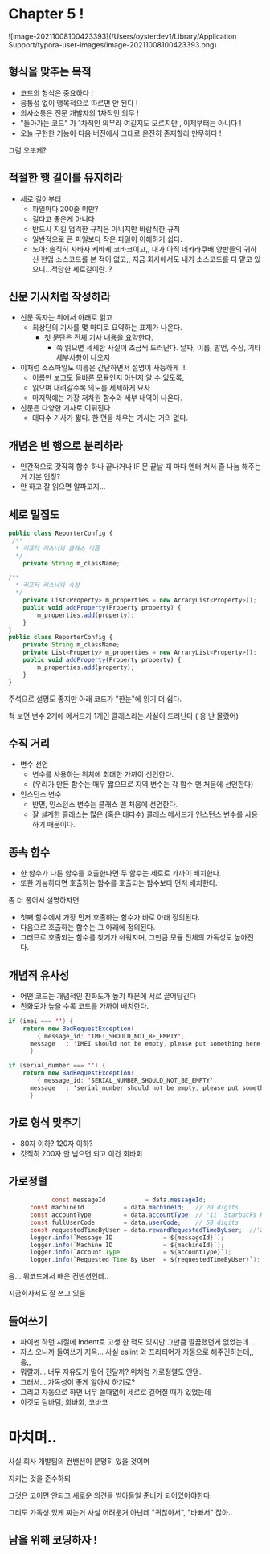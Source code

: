 # Chapter 5 !

![image-20211008100423393](/Users/oysterdev1/Library/Application Support/typora-user-images/image-20211008100423393.png)

## 형식을 맞추는 목적

- 코드의 형식은 중요하다 !
- 융통성 없이 맹목적으로 따르면 안 된다 !
- 의사소통은 전문 개발자의 1차적인 의무 !
- "돌아가는 코드" 가 1차적인 의무라 여길지도 모르지만 , 이제부터는 아니다 !
- 오늘 구현한 기능이 다음 버전에서 그대로 온전히 존재할리 만무하다 !

그럼 오또케?

## 적절한 행 길이를 유지하라

- 세로 길이부터
  - 파일마다 200줄 미만?
  - 길다고 좋은게 아니다
  - 반드시 지킬 엄격한 규칙은 아니지만 바람직한 규칙
  - 일반적으로 큰 파일보다 작은 파일이 이해하기 쉽다.
  - 노아: 솔직히 사바사 케바케 코바코이고,, 내가 아직 네카라쿠배 양반들의 귀하신 현업 소스코드를 본 적이 없고,, 지금 회사에서도 내가 소스코드를 다 맡고 있으니...적당한 세로길이란..?

## 신문 기사처럼 작성하라

- 신문 독자는 위에서 아래로 읽고
  - 최상단의 기사를 몇 마디로 요약하는 표제가 나온다.
    - 첫 문단은 전체 기사 내용을 요약한다.
      - 쭉 읽으면 세세한 사실이 조금씩 드러난다. 날짜, 이름, 발언, 주장, 기타 세부사항이 나오지
- 이처럼 소스파일도 이름은 간단하면서 설명이 사능하게 !!
  - 이름만 보고도 올바른 모듈인지 아닌지 알 수 있도록,
  - 읽으며 내려갈수록 의도를 세세하게 묘사
  - 마지막에는 가장 저차원 함수와 세부 내역이 나온다.
- 신문은 다양한 기사로 이뤄진다
  - 대다수 기사가 짧다. 한 면을 채우는 기사는 거의 없다.

## 개념은 빈 행으로 분리하라

- 인간적으로 갓직히 함수 하나 끝나거나 IF 문 끝날 때 마다 엔터 쳐서 줄 나눔 해주는 거 기본 인정?
- 안 하고 잘 읽으면 알파고지...

## 세로 밀집도

```jsx
public class ReporterConfig {
 /** 
  * 리포터 리스너의 클래스 이름
  */
	private String m_className;

/** 
  * 리포터 리스너의 속성
  */
	private List<Property> m_properties = new ArraryList<Property>();
	public void addProperty(Property property) {
		m_properties.add(property);
	}
}
public class ReporterConfig {
	private String m_className;
	private List<Property> m_properties = new ArraryList<Property>();
	public void addProperty(Property property) {
		m_properties.add(property);
	}
}
```

주석으로 설명도 좋지만 아래 코드가 "한눈"에 읽기 더 쉽다.

척 보면 변수 2개에 메서드가 1개인 클래스라는 사실이 드러난다 ( 응 난 몰랐어)

## 수직 거리

- 변수 선언
  - 변수를 사용하는 위치에 최대한 가까이 선언한다.
  - (우리가 만든 함수는 매우 짧으므로 지역 변수는 각 함수 맨 처음에 선언한다)
- 인스턴스 변수
  - 반면, 인스턴스 변수는 클래스 맨 처음에 선언한다.
  - 잘 설계한 클래스는 많은 (혹은 대다수) 클래스 메서드가 인스턴스 변수를 사용하기 때문이다.

## 종속 함수

- 한 함수가 다른 함수를 호출한다면 두 함수는 세로로 가까이 배치한다.
- 또한 가능하다면 호출하는 함수를 호출되는 함수보다 먼저 배치한다.

좀 더 풀어서 설명하자면

- 첫째 함수에서 가장 먼저 호출하는 함수가 바로 아래 정의된다.
- 다음으로 호출하는 함수는 그 아래에 정의된다.
- 그러므로 호출되는 함수를 찾기가 쉬워지며, 그만큼 모듈 전체의 가독성도 높아진다.

## 개념적 유사성

- 어떤 코드는 개념적인 친화도가 높기 때문에 서로 끌어당긴다
- 친화도가 높을 수록 코드를 가까이 배치한다.

```java
if (imei === '') {
	return new BadRequestException(
		{ message_id: 'IMEI_SHOULD_NOT_BE_EMPTY',
      message   : 'IMEI should not be empty, please put something here' });
      }

if (serial_number === '') {
	return new BadRequestException(
		{ message_id: 'SERIAL_NUMBER_SHOULD_NOT_BE_EMPTY',
      message   : 'serial_number should not be empty, please put something here' });
      }
```

## 가로 형식 맞추기

- 80자 이하? 120자 이하?
- 갓직히 200자 안 넘으면 되고 이건 회바회

## 가로정렬

```java
			const messageId           = data.messageId;
      const machineId           = data.machineId;   // 20 digits
      const accountType         = data.accountType; // '11' Starbucks Korea App 12 HH
      const fullUserCode        = data.userCode;    // 50 digits
      const requestedTimeByUser = data.rewardRequestedTimeByUser;  //'2021-05-18 13:11:44'
      logger.info(`Message ID              = ${messageId}`);
      logger.info(`Machine ID              = ${machineId}`);
      logger.info(`Account Type            = ${accountType}`);
      logger.info(`Requested Time By User  = ${requestedTimeByUser}`);
```

음... 위코드에서 배운 컨밴션인데..

지금회사서도 잘 쓰고 있음

## 들여쓰기

- 파이썬 하던 시절에 Indent로 고생 한 적도 있지만 그만큼 깔끔했던게 없었는데...
- 자스 오니까 들여쓰기 지옥... 사실 eslint 와 프리티어가 자동으로 해주긴하는데,,음,,
- 뭐랄까... 너무 자유도가 떨어 진달까? 위처럼 가로정렬도 안댐..
- 그래서... 가독성이 좋게 알아서 하기로?
- 그리고 자동으로 하면 너무 쓸때없이 세로로 길어질 때가 있었는데
- 이것도 팀바팀, 회바회, 코바코

# 마치며..

사실 회사 개발팀의 컨밴션이 분명히 있을 것이며

지키는 것을 준수하되

그것은 고이면 안되고 새로운 의견을 받아들일 준비가 되어있어야한다.

그리도 가독성 있게 짜는거 사실 어려운거 아닌데 "귀찮아서", "바빠서" 잖아..

## 남을 위해 코딩하자 !